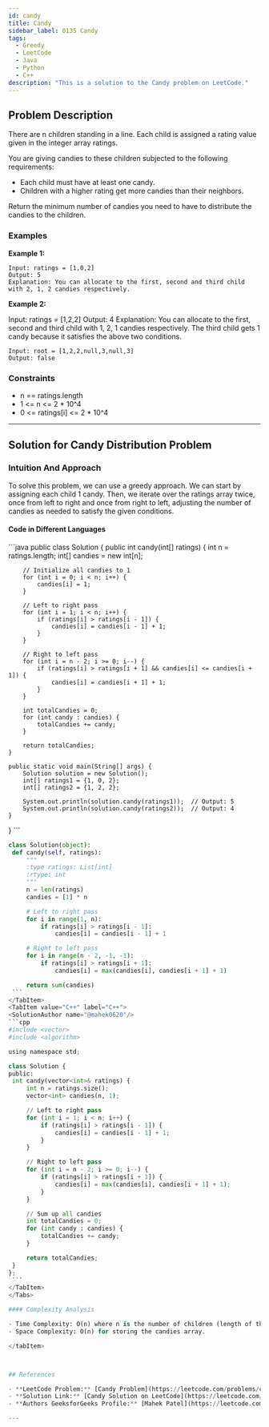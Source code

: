 ```yaml
---
id: candy
title: Candy
sidebar_label: 0135 Candy
tags:
  - Greedy
  - LeetCode
  - Java
  - Python
  - C++
description: "This is a solution to the Candy problem on LeetCode."
---
```


## Problem Description

There are n children standing in a line. Each child is assigned a rating value given in the integer array ratings.

You are giving candies to these children subjected to the following requirements:

- Each child must have at least one candy.
- Children with a higher rating get more candies than their neighbors.

Return the minimum number of candies you need to have to distribute the candies to the children.

### Examples

**Example 1:**

```
Input: ratings = [1,0,2]
Output: 5
Explanation: You can allocate to the first, second and third child with 2, 1, 2 candies respectively.

```

**Example 2:**

Input: ratings = [1,2,2]
Output: 4
Explanation: You can allocate to the first, second and third child with 1, 2, 1 candies respectively.
The third child gets 1 candy because it satisfies the above two conditions.

```
Input: root = [1,2,2,null,3,null,3]
Output: false
```

### Constraints

- n == ratings.length
- 1 <= n <= 2 * 10^4
- 0 <= ratings[i] <= 2 * 10^4

---

## Solution for Candy Distribution Problem

### Intuition And Approach

To solve this problem, we can use a greedy approach. We can start by assigning each child 1 candy. Then, we iterate over the ratings array twice, once from left to right and once from right to left, adjusting the number of candies as needed to satisfy the given conditions.



#### Code in Different Languages

<Tabs>
  <TabItem value="Java" label="Java">
  <SolutionAuthor name="@YourName"/>
   ```java
public class Solution {
    public int candy(int[] ratings) {
        int n = ratings.length;
        int[] candies = new int[n];

        // Initialize all candies to 1
        for (int i = 0; i < n; i++) {
            candies[i] = 1;
        }

        // Left to right pass
        for (int i = 1; i < n; i++) {
            if (ratings[i] > ratings[i - 1]) {
                candies[i] = candies[i - 1] + 1;
            }
        }

        // Right to left pass
        for (int i = n - 2; i >= 0; i--) {
            if (ratings[i] > ratings[i + 1] && candies[i] <= candies[i + 1]) {
                candies[i] = candies[i + 1] + 1;
            }
        }

        int totalCandies = 0;
        for (int candy : candies) {
            totalCandies += candy;
        }

        return totalCandies;
    }

    public static void main(String[] args) {
        Solution solution = new Solution();
        int[] ratings1 = {1, 0, 2};
        int[] ratings2 = {1, 2, 2};

        System.out.println(solution.candy(ratings1));  // Output: 5
        System.out.println(solution.candy(ratings2));  // Output: 4
    }
}
    ```
  </TabItem>
  <TabItem value="Python" label="Python">
  <SolutionAuthor name="@YourName"/>
   ```python
class Solution(object):
    def candy(self, ratings):
        """
        :type ratings: List[int]
        :rtype: int
        """
        n = len(ratings)
        candies = [1] * n

        # Left to right pass
        for i in range(1, n):
            if ratings[i] > ratings[i - 1]:
                candies[i] = candies[i - 1] + 1

        # Right to left pass
        for i in range(n - 2, -1, -1):
            if ratings[i] > ratings[i + 1]:
                candies[i] = max(candies[i], candies[i + 1] + 1)

        return sum(candies)
    ```
  </TabItem>
  <TabItem value="C++" label="C++">
  <SolutionAuthor name="@mahek0620"/>
   ```cpp
#include <vector>
#include <algorithm>

using namespace std;

class Solution {
public:
    int candy(vector<int>& ratings) {
        int n = ratings.size();
        vector<int> candies(n, 1);

        // Left to right pass
        for (int i = 1; i < n; i++) {
            if (ratings[i] > ratings[i - 1]) {
                candies[i] = candies[i - 1] + 1;
            }
        }

        // Right to left pass
        for (int i = n - 2; i >= 0; i--) {
            if (ratings[i] > ratings[i + 1]) {
                candies[i] = max(candies[i], candies[i + 1] + 1);
            }
        }

        // Sum up all candies
        int totalCandies = 0;
        for (int candy : candies) {
            totalCandies += candy;
        }

        return totalCandies;
    }
};
    ```
  </TabItem>
</Tabs>

#### Complexity Analysis

- Time Complexity: O(n) where n is the number of children (length of the ratings array).
- Space Complexity: O(n) for storing the candies array.

</tabItem>



## References

- **LeetCode Problem:** [Candy Problem](https://leetcode.com/problems/candy/)
- **Solution Link:** [Candy Solution on LeetCode](https://leetcode.com/problems/candy/solutions/5273312/candy-solution)
- **Authors GeeksforGeeks Profile:** [Mahek Patel](https://leetcode.com/u/mahekrpatel611/)

---
